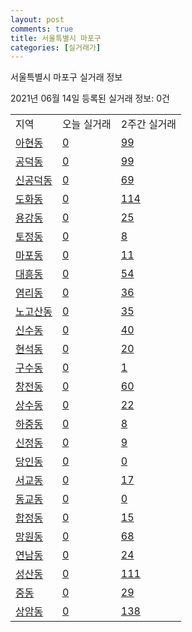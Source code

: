 ```yaml
---
layout: post
comments: true
title: 서울특별시 마포구
categories: [실거래가]
---
```


서울특별시 마포구 실거래 정보

2021년 06월 14일 등록된 실거래 정보: 0건


<table class="sortable">
  <tr>
    <td>지역</td>
    <td>오늘 실거래</td>
    <td>2주간 실거래</td>
  </tr>

  
  <tr class="item">
    <td><a href="1144010100.html">아현동</a></td>
    <td><a href="1144010100.html">0</a></td>
    <td><a href="1144010100.html">99</a></td>
  </tr>
    

  <tr class="item">
    <td><a href="1144010200.html">공덕동</a></td>
    <td><a href="1144010200.html">0</a></td>
    <td><a href="1144010200.html">99</a></td>
  </tr>
    

  <tr class="item">
    <td><a href="1144010300.html">신공덕동</a></td>
    <td><a href="1144010300.html">0</a></td>
    <td><a href="1144010300.html">69</a></td>
  </tr>
    

  <tr class="item">
    <td><a href="1144010400.html">도화동</a></td>
    <td><a href="1144010400.html">0</a></td>
    <td><a href="1144010400.html">114</a></td>
  </tr>
    

  <tr class="item">
    <td><a href="1144010500.html">용강동</a></td>
    <td><a href="1144010500.html">0</a></td>
    <td><a href="1144010500.html">25</a></td>
  </tr>
    

  <tr class="item">
    <td><a href="1144010600.html">토정동</a></td>
    <td><a href="1144010600.html">0</a></td>
    <td><a href="1144010600.html">8</a></td>
  </tr>
    

  <tr class="item">
    <td><a href="1144010700.html">마포동</a></td>
    <td><a href="1144010700.html">0</a></td>
    <td><a href="1144010700.html">11</a></td>
  </tr>
    

  <tr class="item">
    <td><a href="1144010800.html">대흥동</a></td>
    <td><a href="1144010800.html">0</a></td>
    <td><a href="1144010800.html">54</a></td>
  </tr>
    

  <tr class="item">
    <td><a href="1144010900.html">염리동</a></td>
    <td><a href="1144010900.html">0</a></td>
    <td><a href="1144010900.html">36</a></td>
  </tr>
    

  <tr class="item">
    <td><a href="1144011000.html">노고산동</a></td>
    <td><a href="1144011000.html">0</a></td>
    <td><a href="1144011000.html">35</a></td>
  </tr>
    

  <tr class="item">
    <td><a href="1144011100.html">신수동</a></td>
    <td><a href="1144011100.html">0</a></td>
    <td><a href="1144011100.html">40</a></td>
  </tr>
    

  <tr class="item">
    <td><a href="1144011200.html">현석동</a></td>
    <td><a href="1144011200.html">0</a></td>
    <td><a href="1144011200.html">20</a></td>
  </tr>
    

  <tr class="item">
    <td><a href="1144011300.html">구수동</a></td>
    <td><a href="1144011300.html">0</a></td>
    <td><a href="1144011300.html">1</a></td>
  </tr>
    

  <tr class="item">
    <td><a href="1144011400.html">창전동</a></td>
    <td><a href="1144011400.html">0</a></td>
    <td><a href="1144011400.html">60</a></td>
  </tr>
    

  <tr class="item">
    <td><a href="1144011500.html">상수동</a></td>
    <td><a href="1144011500.html">0</a></td>
    <td><a href="1144011500.html">22</a></td>
  </tr>
    

  <tr class="item">
    <td><a href="1144011600.html">하중동</a></td>
    <td><a href="1144011600.html">0</a></td>
    <td><a href="1144011600.html">8</a></td>
  </tr>
    

  <tr class="item">
    <td><a href="1144011700.html">신정동</a></td>
    <td><a href="1144011700.html">0</a></td>
    <td><a href="1144011700.html">9</a></td>
  </tr>
    

  <tr class="item">
    <td><a href="1144011800.html">당인동</a></td>
    <td><a href="1144011800.html">0</a></td>
    <td><a href="1144011800.html">0</a></td>
  </tr>
    

  <tr class="item">
    <td><a href="1144012000.html">서교동</a></td>
    <td><a href="1144012000.html">0</a></td>
    <td><a href="1144012000.html">17</a></td>
  </tr>
    

  <tr class="item">
    <td><a href="1144012100.html">동교동</a></td>
    <td><a href="1144012100.html">0</a></td>
    <td><a href="1144012100.html">0</a></td>
  </tr>
    

  <tr class="item">
    <td><a href="1144012200.html">합정동</a></td>
    <td><a href="1144012200.html">0</a></td>
    <td><a href="1144012200.html">15</a></td>
  </tr>
    

  <tr class="item">
    <td><a href="1144012300.html">망원동</a></td>
    <td><a href="1144012300.html">0</a></td>
    <td><a href="1144012300.html">68</a></td>
  </tr>
    

  <tr class="item">
    <td><a href="1144012400.html">연남동</a></td>
    <td><a href="1144012400.html">0</a></td>
    <td><a href="1144012400.html">24</a></td>
  </tr>
    

  <tr class="item">
    <td><a href="1144012500.html">성산동</a></td>
    <td><a href="1144012500.html">0</a></td>
    <td><a href="1144012500.html">111</a></td>
  </tr>
    

  <tr class="item">
    <td><a href="1144012600.html">중동</a></td>
    <td><a href="1144012600.html">0</a></td>
    <td><a href="1144012600.html">29</a></td>
  </tr>
    

  <tr class="item">
    <td><a href="1144012700.html">상암동</a></td>
    <td><a href="1144012700.html">0</a></td>
    <td><a href="1144012700.html">138</a></td>
  </tr>
    


</table>
    